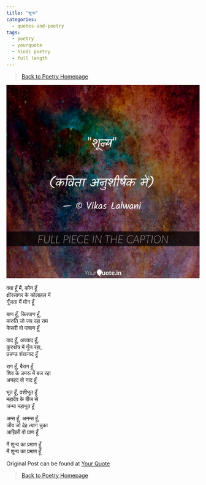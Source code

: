 ```yaml
---
title: "शून्य"
categories:
  - quotes-and-poetry
tags:
  - poetry
  - yourquote
  - hindi poetry
  - full length
---
```


> [Back to Poetry Homepage](/categories/#quotes-and-poetry)


![YourQuote Image](/assets/images/shunya.jpg)


क्या हूँ मैं, कौन हूँ  
क्षीरसागर के कोलाहल में  
गूँजता मैं मौन हूँ  


बाण हूँ, किरपाण हूँ,  
मारुति जो जप रहा राम  
केसरी वो पाषाण हूँ  


वाद हूँ, अपवाद हूँ,  
कुरुक्षेत्र में गूँज रहा,  
प्रचण्ड शंखनाद हूँ  


राग हूँ, बैराग हूँ  
शिव के डमरू में बज रहा  
अनहद वो नाद हूँ  


भूत हूँ, वशीभूत हूँ  
महादेव के बीज से  
जन्मा महाभूत हूँ  


अन्त हूँ, अनन्त हूँ,  
जीव जो देह त्याग चुका  
आख़िरी वो प्राण हूँ  


मैं शून्य का प्रमाण हूँ  
मैं शून्य का प्रमाण हूँ  




Original Post can be found at [Your Quote](https://www.yourquote.in/vikas-lalwani-bboke/quotes/shuuny-kvitaa-anushiirssk-men-tajhh)

> [Back to Poetry Homepage](/categories/#quotes-and-poetry)

